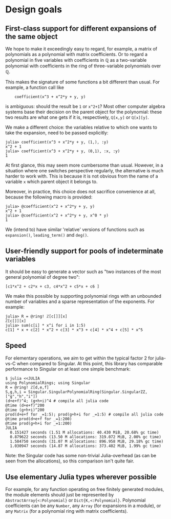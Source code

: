 # Design goals

## First-class support for different expansions of the same object

We hope to make it exceedingly easy to regard, for example, a matrix of
polynomials as a polynomial with matrix coefficients. Or to regard a
polynomial in five variables with coefficients in ℚ as a two-variable
polynomial with coefficients in the ring of three-variable polynomials
over ℚ.

This makes the signature of some functions a bit different than usual.
For example, a function call like

```julia-repl
    coefficient(x^3 + x^2*y + y, y)
```

is ambiguous: should the result be `1` or `x^2+1`? Most other computer algebra
systems base their decision on the parent object for the polynomial: these two
results are what one gets if it is, respectively, `ℚ[x,y]` or `ℚ[x][y]`.

We make a different choice: the variables relative to which one wants to
take the expansion, need to be passed explicitly:

```julia-repl
julia> coefficient(x^3 + x^2*y + y, (1,), :y)
x^2 + 1
julia> coefficient(x^3 + x^2*y + y, (0,1), :x, :y)
1
```

At first glance, this may seem more cumbersome than usual. However, in a
situation where one switches perspective regularly, the alternative is much
harder to work with. This is because it is not obvious from the name of a
variable `x` which parent object it belongs to.

Moreover, in practice, this choice does not sacrifice convenience at all,
because the following macro is provided:

```julia-repl
julia> @coefficient(x^2 + x^2*y + y, y)
x^2 + 1
julia> @coefficient(x^2 + x^2*y + y, x^0 * y)
1
```

We (intend to) have similar 'relative' versions of functions such as
`expansion()`, `leading_term()` and `deg()`.

## User-friendly support for pools of indeterminate variables

It should be easy to generate a vector such as "two instances of the most
general polynomial of degree two":

    [c1*x^2 + c2*x + c3, c4*x^2 + c5*x + c6 ]

We make this possible by supporting polynomial rings with an unbounded
number of variables and a sparse representation of the exponents. For example:

```julia-repl
julia> R = @ring! ℤ[c[]][x]
ℤ[c[]][x]
julia> sum(c[i] * x^i for i in 1:5)
c[1] * x + c[2] * x^2 + c[3] * x^3 + c[4] * x^4 + c[5] * x^5
```

## Speed

For elementary operations, we aim to get within the typical factor 2 for
julia-vs-C when compared to Singular. At this point, this library has
comparable performance to Singular on at least one simple benchmark:

    $ julia <<JULIA
    using PolynomialRings; using Singular
    R = @ring! ℤ[d,e,f]
    S,g,h,i = Singular.SingularPolynomialRing(Singular.SingularZZ, ["g","h","i"])
    (d+e+f)^4; (g+h+i)^4 # compile all julia code
    @time (d+e+f)^200
    @time (g+h+i)^200
    prod(d+e+f for _=1:5); prod(g+h+i for _=1:5) # compile all julia code
    @time prod(d+e+f for _=1:200)
    @time prod(g+h+i for _=1:200)
    JULIA
      0.151427 seconds (1.51 M allocations: 40.430 MiB, 20.68% gc time)
      0.879622 seconds (13.50 M allocations: 319.072 MiB, 2.00% gc time)
      1.584750 seconds (31.07 M allocations: 896.958 MiB, 29.18% gc time)
      1.030947 seconds (14.87 M allocations: 373.402 MiB, 1.99% gc time)


Note: the Singular code has some non-trivial Julia-overhead (as can be seen
from the allocations), so this comparison isn't quite fair.

## Use elementary Julia types wherever possible

For example, for any function operating on free finitely generated modules, the
module elements should just be represented by `AbstractArray{<:Polynomial}` or
`Dict{K,<:Polynomial}`. Polynomial coefficients can be any `Number`, any
`Array` (for expansions in a module), or any `Matrix` (for a polynomial ring
with matrix coefficients).
